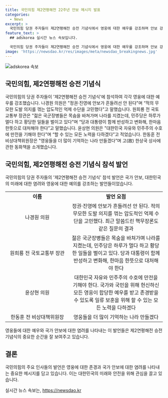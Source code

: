 ```yaml
---
title: 국민의힘 제2연평해전 22주년 안보 메시지 발표
categories:
  - News
excerpt: >
  국민의힘 당권 주자들이 제2연평해전 승전 기념식에서 영웅에 대한 예우를 강조하며 안보 강화를 촉구했습니다. 나경원 의원은 침략에 대한 약화된 태도를 비판하고 핵무장론을 강조했고, 원희룡 전 국토교통부 장관은 불필요한 정치적 갈등을 경계하며 당과 대통령의 변화를 촉구했습니다. 윤상현 의원은 보훈의 중요성을 강조하며 모든 영웅들에게 존경을 표했고, 한동훈 전 비상대책위원장은 영웅의 헌신을 기리는 동화책을 소개하며 영웅에 대한 기억을 더욱 확대하겠다는 다짐을 했습니다.
feature_text: >
  ## adskorea 실시간 뉴스 속보입니다.

  국민의힘 당권 주자들이 제2연평해전 승전 기념식에서 영웅에 대한 예우를 강조하며 안보 강화를 촉구했습니다. 나경원 의원은 침략에 대한 약화된 태도를 비판하고 핵무장론을 강조했고, 원희룡 전 국토교통부 장관은 불필요한 정치적 갈등을 경계하며 당과 대통령의 변화를 촉구했습니다. 윤상현 의원은 보훈의 중요성을 강조하며 모든 영웅들에게 존경을 표했고, 한동훈 전 비상대책위원장은 영웅의 헌신을 기리는 동화책을 소개하며 영웅에 대한 기억을 더욱 확대하겠다는 다짐을 했습니다.
image: 'https://newsdao.kr/res/images/meta/newsdao_breakingnews.jpg'
---
```


<p><img src="https://newsdao.kr/res/images/meta/newsdao_breakingnews.jpg" alt="adskorea 속보" /></p>

<h2 data-ke-size="size26">국민의힘, 제2연평해전 승전 기념식</h2>

<p>국민의힘의 당권 주자들이 '제2연평해전 승전 기념식'에 참석하여 각각 영웅에 대한 예우를 강조했습니다. 나경원 의원은 "정권·진영에 안보가 흔들려선 안 된다"며 “적의 무모한 도발 의지를 꺾는 압도적인 억제 수단을 고민했다"고 말했습니다. 원희룡 전 국토교통부 장관은 "젊은 국군장병들은 목숨을 바쳐가며 나라를 지켰는데, 민주당은 하루가 멀다 하고 황당한 일들을 벌이고 있다"며 “당과 대통령이 함께 반성하고 변화해, 한마음 한뜻으로 대처해야 한다”고 말했습니다. 윤상현 의원은 "대한민국 자유와 민주주의 수호에 만전을 기해야 한다"며 “할 수 있는 모든 노력을 다하겠다”고 적었습니다. 한동훈 전 비상대책위원장은 "영웅들을 더 많이 기억하는 나라 만들겠다”며 고(故) 한상국 상사에 관한 동화책을 소개했습니다.</p>

<h2 data-ke-size="size26">국민의힘, 제2연평해전 승전 기념식 참석 발언</h2>

<p data-ke-size="size16">국민의힘의 당권 주자들의 '제2연평해전 승전 기념식' 참석 발언은 국가 안보, 대한민국의 미래에 대한 염려와 영웅에 대한 예의를 강조하는 발언들이었습니다.</p>

<table>
    <tr>
        <td style="text-align: center; width: 200px;"><b>이름</b></td>
        <td style="text-align: center; width: 300px;"><b>발언 요점</b></td>
    </tr>
    <tr>
        <td style="text-align: center; width: 200px;">나경원 의원</td>
        <td style="text-align: center; width: 300px;">정권·진영에 안보가 흔들려선 안 된다. 적의 무모한 도발 의지를 꺾는 압도적인 억제 수단을 고민했다. 최근 말씀드린 핵무장론도 같은 질문의 결과</td>
    </tr>
    <tr>
        <td style="text-align: center; width: 200px;">원희룡 전 국토교통부 장관</td>
        <td style="text-align: center; width: 300px;">젊은 국군장병들은 목숨을 바쳐가며 나라를 지켰는데, 민주당은 하루가 멀다 하고 황당한 일들을 벌이고 있다. 당과 대통령이 함께 반성하고 변화해, 한마음 한뜻으로 대처해야 한다</td>
    </tr>
    <tr>
        <td style="text-align: center; width: 200px;">윤상현 의원</td>
        <td style="text-align: center; width: 300px;">대한민국 자유와 민주주의 수호에 만전을 기해야 한다. 국가와 국민을 위해 헌신하신 모든 영웅이 합당한 예우를 받고 존경받을 수 있도록 일류 보훈을 위해 할 수 있는 모든 노력을 다하겠다</td>
    </tr>
    <tr>
        <td style="text-align: center; width: 200px;">한동훈 전 비상대책위원장</td>
        <td style="text-align: center; width: 300px;">영웅들을 더 많이 기억하는 나라 만들겠다</td>
    </tr>
</table>

<p data-ke-size="size16">영웅들에 대한 예우와 국가 안보에 대한 염려를 나타내는 이 발언들은 제2연평해전 승전 기념식의 중요한 순간을 잘 보여주고 있습니다.</p>

<h2 data-ke-size="size26">결론</h2>

<p data-ke-size="size16">국민의힘의 주요 인사들의 발언은 영웅에 대한 존경과 국가 안보에 대한 염려를 나타내는 중요한 메시지를 담고 있습니다. 이는 대한민국의 미래와 안전을 위해 관심을 끌고 있습니다.</p>
실시간 뉴스 속보는, <a href="https://newsdao.kr" rel="dofollow">https://newsdao.kr</a>


